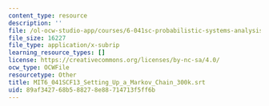 ```yaml
---
content_type: resource
description: ''
file: /ol-ocw-studio-app/courses/6-041sc-probabilistic-systems-analysis-and-applied-probability-fall-2013/89af342768b588278e88714713f5ff6b_MIT6_041SCF13_Setting_Up_a_Markov_Chain_300k.srt
file_size: 16227
file_type: application/x-subrip
learning_resource_types: []
license: https://creativecommons.org/licenses/by-nc-sa/4.0/
ocw_type: OCWFile
resourcetype: Other
title: MIT6_041SCF13_Setting_Up_a_Markov_Chain_300k.srt
uid: 89af3427-68b5-8827-8e88-714713f5ff6b
---
```

